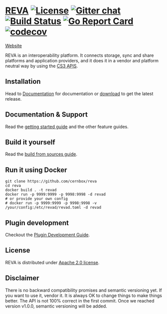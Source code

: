 [REVA](https://cernbox.github.io/reva/) 
[![License](https://img.shields.io/badge/License-Apache%202.0-blue.svg)](https://opensource.org/licenses/Apache-2.0) [![Gitter chat](https://badges.gitter.im/cs3org/reva.png)](https://gitter.im/cs3org/reva) [![Build Status](https://travis-ci.org/cernbox/reva.svg?branch=master)](https://travis-ci.org/cernbox/reva) [![Go Report Card](https://goreportcard.com/badge/github.com/cernbox/reva)](https://goreportcard.com/report/github.com/cernbox/reva)  [![codecov](https://codecov.io/gh/cernbox/reva/branch/master/graph/badge.svg)](https://codecov.io/gh/cernbox/reva) 
================
[Website](https://cernbox.github.io/reva/)

REVA is an interoperability platform. It connects storage, sync and share platforms and application providers, and it does it in a vendor and platform neutral way by using the [CS3 APIS](https://github.com/cernbox/cs3apis).

## Installation
Head to [Documentation](https://cernbox.github.io/reva/) for documentation or [download](https://github.com/cernbox/reva/releases) to get the latest release.

## Documentation & Support
Read the [getting started guide](https://cernbox.github.io/reva/beginner-guide.html) and the other feature guides.


## Build it yourself
Read the [build from sources guide](https://cernbox.github.io/reva/building-reva.html).

## Run it using Docker

```
git clone https://github.com/cernbox/reva
cd reva
docker build . -t revad
docker run -p 9999:9999 -p 9998:9998 -d revad
# or provide your own config 
# docker run -p 9999:9999 -p 9998:9998 -v /your/config:/etc/revad/revad.toml -d revad
```

## Plugin development

Checkout the [Plugin Development Guide](https://cernbox.github.io/reva/plugin-development.html).

## License

REVA is distributed under [Apache 2.0 license](https://github.com/cernbox/reva/blob/master/LICENSE).

## Disclaimer

There is no backward compatibility promises and semantic versioning yet.
If you want to use it, vendor it. It is always OK to change things to make things better.
The API is not 100% correct in the first commit.
Once we reached version v1.0.0, semantic versioning will be added.
